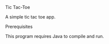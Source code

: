 Tic Tac-Toe

A simple tic tac toe app.

Prerequisites

This program requires Java to compile and run.
